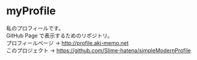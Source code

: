 # myProfile
私のプロフィールです。  
GitHub Page で表示するためのリポジトリ。  
プロフィールページ → http://profile.aki-memo.net  
このプロジェクト → https://github.com/Slime-hatena/simpleModernProfile
